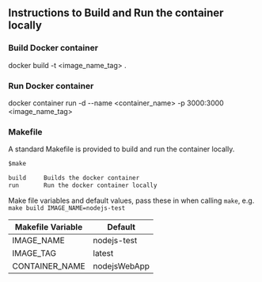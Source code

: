 ## Instructions to Build and Run the container locally

### Build Docker container
docker build -t <image_name_tag> .

### Run Docker container
docker container run -d --name <container_name> -p 3000:3000 <image_name_tag>


### Makefile

A standard Makefile is provided to build and run the container locally.

```txt
$make

build     Builds the docker container
run       Run the docker container locally
```
Make file variables and default values, pass these in when calling `make`, e.g. `make build IMAGE_NAME=nodejs-test`

| Makefile Variable | Default                 |
| ----------------- | ----------------------  |
| IMAGE_NAME        |   nodejs-test           |
| IMAGE_TAG         |   latest                |
| CONTAINER_NAME    |   nodejsWebApp          |

